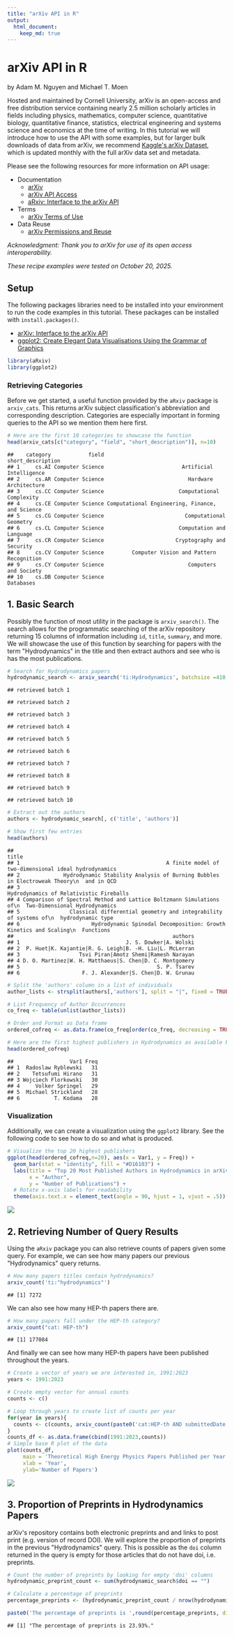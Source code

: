 ```yaml
---
title: "arXiv API in R"
output: 
  html_document:
    keep_md: true
---
```


# arXiv API in R

by Adam M. Nguyen and Michael T. Moen

Hosted and maintained by Cornell University, arXiv is an open-access and free distribution service containing nearly 2.5 million scholarly articles in fields including physics, mathematics, computer science, quantitative biology, quantitative finance, statistics, electrical engineering and systems science and economics at the time of writing. In this tutorial we will introduce how to use the API with some examples, but for larger bulk downloads of data from arXiv, we recommend <a href="https://www.kaggle.com/datasets/Cornell-University/arxiv/data" target="_blank">Kaggle's arXiv Dataset</a>, which is updated monthly with the full arXiv data set and metadata.

Please see the following resources for more information on API usage:

-   Documentation
    -   <a href="https://arxiv.org/" target="_blank">arXiv</a>
    -   <a href="https://info.arxiv.org/help/api/index.html" target="_blank">arXiv API Access</a>
    -   <a href="https://cran.r-project.org/web/packages/aRxiv/index.html" target="_blank">aRxiv: Interface to the arXiv API</a>
-   Terms
    -   <a href="https://info.arxiv.org/help/api/tou.html" target="_blank">arXiv Terms of Use</a>
-   Data Reuse
    -   <a href="https://info.arxiv.org/help/license/reuse.html" target="_blank">arXiv Permissions and Reuse</a>

*Acknowledgment: Thank you to arXiv for use of its open access interoperability.*

*These recipe examples were tested on October 20, 2025.*

## Setup

The following packages libraries need to be installed into your environment to run the code examples in this tutorial. These packages can be installed with `install.packages()`.

- <a href="https://cran.r-project.org/web/packages/aRxiv/index.html" target="_blank">arXiv: Interface to the arXiv API</a>
- <a href="https://cran.r-project.org/web/packages/ggplot2/index.html" target="_blank">ggplot2: Create Elegant Data Visualisations Using the Grammar of Graphics</a>


``` r
library(aRxiv)
library(ggplot2)
```

### Retrieving Categories

Before we get started, a useful function provided by the `aRxiv` package is `arxiv_cats`. This returns arXiv subject classification's abbreviation and corresponding description. Categories are especially important in forming queries to the API so we mention them here first.


``` r
# Here are the first 10 categories to showcase the function
head(arxiv_cats[c("category", "field", "short_description")], n=10)
```

```
##    category            field                               short_description
## 1     cs.AI Computer Science                         Artificial Intelligence
## 2     cs.AR Computer Science                           Hardware Architecture
## 3     cs.CC Computer Science                        Computational Complexity
## 4     cs.CE Computer Science Computational Engineering, Finance, and Science
## 5     cs.CG Computer Science                          Computational Geometry
## 6     cs.CL Computer Science                        Computation and Language
## 7     cs.CR Computer Science                       Cryptography and Security
## 8     cs.CV Computer Science         Computer Vision and Pattern Recognition
## 9     cs.CY Computer Science                           Computers and Society
## 10    cs.DB Computer Science                                       Databases
```

## 1. Basic Search

Possibly the function of most utility in the package is `arxiv_search()`. The search allows for the programmatic searching of the arXiv repository returning 15 columns of information including `id`, `title`, `summary`, and more. We will showcase the use of this function by searching for papers with the term "Hydrodynamics" in the title and then extract authors and see who is has the most publications.


``` r
# Search for Hydrodynamics papers
hydrodynamic_search <- arxiv_search('ti:Hydrodynamics', batchsize =410, limit=10000, force = TRUE)
```

```
## retrieved batch 1
```

```
## retrieved batch 2
```

```
## retrieved batch 3
```

```
## retrieved batch 4
```

```
## retrieved batch 5
```

```
## retrieved batch 6
```

```
## retrieved batch 7
```

```
## retrieved batch 8
```

```
## retrieved batch 9
```

```
## retrieved batch 10
```

``` r
# Extract out the authors
authors <- hydrodynamic_search[, c('title', 'authors')]

# Show first few entries
head(authors)
```

```
##                                                                                                 title
## 1                                               A finite model of two-dimensional ideal hydrodynamics
## 2              Hydrodynamic Stability Analysis of Burning Bubbles in Electroweak Theory\n  and in QCD
## 3                                                             Hydrodynamics of Relativistic Fireballs
## 4 Comparison of Spectral Method and Lattice Boltzmann Simulations of\n  Two-Dimensional Hydrodynamics
## 5                Classical differential geometry and integrability of systems of\n  hydrodynamic type
## 6                       Hydrodynamic Spinodal Decomposition: Growth Kinetics and Scaling\n  Functions
##                                                   authors
## 1                                  J. S. Dowker|A. Wolski
## 2  P. Huet|K. Kajantie|R. G. Leigh|B. -H. Liu|L. McLerran
## 3                   Tsvi Piran|Amotz Shemi|Ramesh Narayan
## 4 D. O. Martinez|W. H. Matthaeus|S. Chen|D. C. Montgomery
## 5                                            S. P. Tsarev
## 6                    F. J. Alexander|S. Chen|D. W. Grunau
```

``` r
# Split the 'authors' column in a list of individuals
author_lists <- strsplit(authors[,'authors'], split = "|", fixed = TRUE)

# List Frequency of Author Occurrences 
co_freq <- table(unlist(author_lists))

# Order and Format as Data frame
ordered_cofreq <- as.data.frame(co_freq[order(co_freq, decreasing = TRUE)])

# Here are the first highest publishers in Hydrodynamics as available by the arXiv repository
head(ordered_cofreq)
```

```
##                  Var1 Freq
## 1  Radoslaw Ryblewski   31
## 2    Tetsufumi Hirano   31
## 3 Wojciech Florkowski   30
## 4     Volker Springel   29
## 5  Michael Strickland   28
## 6           T. Kodama   28
```

### Visualization

Additionally, we can create a visualization using the `ggplot2` library. See the following code to see how to do so and what is produced.


``` r
# Visualize the top 20 highest publishers
ggplot(head(ordered_cofreq,n=20), aes(x = Var1, y = Freq)) +
  geom_bar(stat = "identity", fill = "#D16103") +
  labs(title = "Top 20 Most Published Authors in Hydrodynamics in arXiv",
       x = "Author",
       y = "Number of Publications") +
  # Rotate x-axis labels for readability
  theme(axis.text.x = element_text(angle = 90, hjust = 1, vjust = .5))
```

![](arxiv_files/figure-html/unnamed-chunk-3-1.png)<!-- -->

## 2. Retrieving Number of Query Results

Using the `aRxiv` package you can also retrieve counts of papers given some query. For example, we can see how many papers our previous "Hydrodynamics" query returns.


``` r
# How many papers titles contain hydrodynamics?
arxiv_count('ti:"hydrodynamics"')
```

```
## [1] 7272
```

We can also see how many HEP-th papers there are.


``` r
# How many papers fall under the HEP-th category?
arxiv_count("cat: HEP-th")
```

```
## [1] 177084
```

And finally we can see how many HEP-th papers have been published throughout the years.


``` r
# Create a vector of years we are interested in, 1991:2023
years <- 1991:2023

# Create empty vector for annual counts
counts <- c()

# Loop through years to create list of counts per year
for(year in years){
  counts <- c(counts, arxiv_count(paste0('cat:HEP-th AND submittedDate:[',year,' TO ',year+1,']')))
}
counts_df <- as.data.frame(cbind(1991:2023,counts))
# Simple base R plot of the data
plot(counts_df,
     main = 'Theoretical High Energy Physics Papers Published per Year',
     xlab = 'Year',
     ylab='Number of Papers')
```

![](arxiv_files/figure-html/unnamed-chunk-6-1.png)<!-- -->

## 3. Proportion of Preprints in Hydrodynamics Papers

arXiv's repository contains both electronic preprints and and links to post print (e.g. version of record DOI). We will explore the proportion of preprints in the previous "Hydrodynamics" query. This is possible as the `doi` column returned in the query is empty for those articles that do not have doi, i.e. preprints.


``` r
# Count the number of preprints by looking for empty 'doi' columns
hydrodynamic_preprint_count <- sum(hydrodynamic_search$doi == "")

# Calculate a percentage of preprints
percentage_preprints <- (hydrodynamic_preprint_count / nrow(hydrodynamic_search)) * 100

paste0('The percentage of preprints is ',round(percentage_preprints, digits = 2),'%.')
```

```
## [1] "The percentage of preprints is 23.93%."
```


